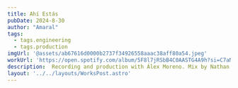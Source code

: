 ```yaml
---
title: Ahí Estás
pubDate: 2024-8-30
author: "Amaral"
tags:
  - tags.engineering
  - tags.production
imgUrl: '@assets/ab67616d0000b2737f34926558aaac38aff80a54.jpeg'
workUrl: 'https://open.spotify.com/album/5F8l7jRSbB4C0AASTG4A9h?si=C7aNkRnqTJGbDU0OfAcHZQ'
description:  Recording and production with Álex Moreno. Mix by Nathan Boddy, master by Vlado Meller.
layout: '../../layouts/WorksPost.astro'
---
```


